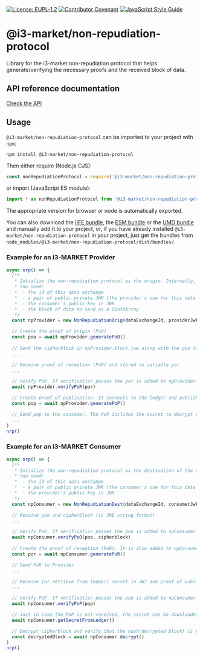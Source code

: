 [![License: EUPL-1.2](https://img.shields.io/badge/license-EUPL--1.2-green.svg)](LICENSE)
[![Contributor Covenant](https://img.shields.io/badge/Contributor%20Covenant-2.1-4baaaa.svg)](CODE_OF_CONDUCT.md)
[![JavaScript Style Guide](https://img.shields.io/badge/code_style-standard-brightgreen.svg)](https://standardjs.com)


# @i3-market/non-repudiation-protocol

Library for the i3-market non-repudiation protocol that helps generate/verifying the necessary proofs and the received block of data.

## API reference documentation

[Check the API](./docs/API.md)

## Usage

`@i3-market/non-repudiation-protocol` can be imported to your project with `npm`:

```console
npm install @i3-market/non-repudiation-protocol
```

Then either require (Node.js CJS):

```javascript
const nonRepudiationProtocol = require('@i3-market/non-repudiation-protocol')
```

or import (JavaScript ES module):

```javascript
import * as nonRepudiationProtocol from '@i3-market/non-repudiation-protocol'
```

The appropriate version for browser or node is automatically exported.

You can also download the [IIFE bundle](https://gitlab.com/i3-market/code/wp3/t3.2/conflict-resolution/non-repudiation-protocol/-/raw/master/dist/dist/bundles/iife.js?inline=false), the [ESM bundle](https://gitlab.com/i3-market/code/wp3/t3.2/conflict-resolution/non-repudiation-protocol/-/raw/master/dist/dist/bundles/esm.min.js?inline=false) or the [UMD bundle](https://gitlab.com/i3-market/code/wp3/t3.2/conflict-resolution/non-repudiation-protocol/-/raw/master/dist/dist/bundles/umd.js?inline=false) and manually add it to your project, or, if you have already installed `@i3-market/non-repudiation-protocol` in your project, just get the bundles from `node_modules/@i3-market/non-repudiation-protocol/dist/bundles/`.

### Example for an i3-MARKET Provider

```typescript
async nrp() => {
  /**
   * Intialize the non-repudiation protocol as the origin. Internally, a one-time secret is created and the block is encrypted.
   * You need:
   *  - the id of this data exchange
   *  - a pair of public private JWK (the provider's one for this data exchange)
   *  - the consumer's public key in JWK
   *  - the block of data to send as a Uint8Array
   */
  const npProvider = new NonRepudiationOrig(dataExchangeId, providerJwks, consumerJwks.publicJwk, block)

  // Create the proof of origin (PoO)
  const poo = await npProvider.generatePoO()
  
  // Send the cipherblock in npProvider.block.jwe along with the poo to the consumer
  ...

  // Receive proof of reception (PoR) and stored in variable por
  ...

  // Verify PoR. If verification passes the por is added to npProvider.block.por; otherwise it throws an error.
  await npProvider.verifyPoR(por)

  // Create proof of publication. It connects to the ledger and publishes the secret that can be used to decrypt the cipherblock
  const pop = await npProvider.generatePoP()

  // Send pop to the consumer. The PoP includes the secret to decrypt the cipherblock; although the consumer could also get the secret from the smart contract
  ...
)
nrp()
```

### Example for an i3-MARKET Consumer

```typescript
async nrp() => {
  /**
   * Intialize the non-repudiation protocol as the destination of the data block.
   * You need:
   *  - the id of this data exchange
   *  - a pair of public private JWK (the consumer's one for this data exchange)
   *  - the provider's public key in JWK
   */
  const npConsumer = new NonRepudiationDest(dataExchangeId, consumerJwks, providerJwks.publicJwk)

  // Receive poo and cipherblock (in JWE string format)
  ...

  // Verify PoO. If verification passes the poo is added to npConsumer.block.poo and cipherblock to npConsumer.block.cipherblock; otherwise it throws an error.
  await npConsumer.verifyPoO(poo, cipherblock)
  
  // Create the proof of reception (PoR). It is also added to npConsumer.block.por
  const por = await npConsumer.generatePoR()

  // Send PoR to Provider
  ...

  // Receive (or retrieve from ledger) secret in JWJ and proof of publication (PoR) and stored them in secret and pop.
  ...

  // Verify PoP. If verification passes the pop is added to npConsumer.block.pop, and the secret to npConsumer.block.secret; otherwise it throws an error.
  await npConsumer.verifyPoP(pop)

  // Just in case the PoP is not received, the secret can be downloaded from the ledger. The function downloads the secret and stores it to npConsumer.block.secret
  await npConsumer.getSecretFromLedger()

  // Decrypt cipherblock and verify that the hash(decrypted block) is equal to the committed one (in the original PoO). It is assumed must have been obtained first, either inside the PoP or from the ledger. If verification fails, it throws an error.
  const decryptedBlock = await npConsumer.decrypt()
)
nrp()
```
